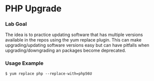 # PHP Upgrade

### Lab Goal

The idea is to practice updating software that has multiple versions available in the repos using the yum replace plugin. This can make upgrading/updating software versions easy but can have pitfalls when upgrading/downgrading an packages become deprecated.

### Usage Example

```
$ yum replace php --replace-with=php56U
```